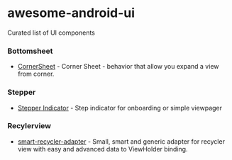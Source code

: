 # awesome-android-ui
Curated list of UI components

### Bottomsheet
- [CornerSheet](https://github.com/HeyAlex/CornerSheet) - Corner Sheet - behavior that allow you expand a view from corner.

### Stepper
- [Stepper Indicator](https://github.com/badoualy/stepper-indicator) - Step indicator for onboarding or simple viewpager

### Recylerview
- [smart-recycler-adapter](https://github.com/manneohlund/smart-recycler-adapter) - Small, smart and generic adapter for recycler view with easy and advanced data to ViewHolder binding.

